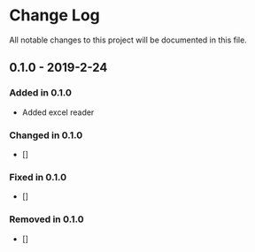 # Change Log

All notable changes to this project will be documented in this file.

## 0.1.0 - 2019-2-24

### Added in 0.1.0

- Added excel reader

### Changed in 0.1.0

- []

### Fixed in 0.1.0

- []

### Removed in 0.1.0

- []